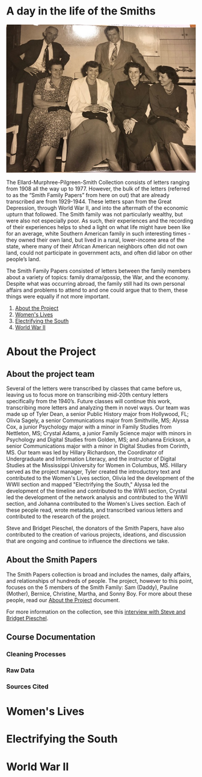 # A day in the life of the Smiths

![black and white photo of the 5 members of the Smith family in 1950: Sam Hawkins Smith, Sam Ellard Smith, Pauline Smith, Bernice Smith, Martha Smith Womble, and Christine Smith Faust](https://github.com/hillaryAHR/LIB-201/blob/main/narrative-images/smith-family-group-photo.jpg)

The Ellard-Murphree-Pilgreen-Smith Collection consists of letters ranging from 1908 all the way up to 1977. However, the bulk of the letters (referred to as the “Smith Family Papers” from here on out) that are already transcribed are from 1929-1944. These letters span from the Great Depression, through World War II, and into the aftermath of the economic upturn that followed. The Smith family was not particularly wealthy, but were also not especially poor. As such, their experiences and the recording of their experiences helps to shed a light on what life might have been like for an average, white Southern American family in such interesting times - they owned their own land, but lived in a rural, lower-income area of the state, where many of their African American neighbors often did not own land, could not participate in government acts, and often did labor on other people’s land. 

The Smith Family Papers consisted of letters between the family members about a variety of topics: family drama/gossip, the War, and the economy. Despite what was occurring abroad, the family still had its own personal affairs and problems to attend to and one could argue that to them, these things were equally if not more important. 


1. [About the Project](#about-the-project)
2. [Women's Lives](#women's-lives)
3. [Electrifying the South](#electrifying-the-south)
4. [World War II](#world-war-ii)

# About the Project

## About the project team

Several of the letters were transcribed by classes that came before us, leaving us to focus more on transcribing mid-20th century letters specifically from the 1940’s. Future classes will continue this work, transcribing more letters and analyzing them in novel ways. Our team was made up of Tyler Dean, a senior Public History major from Hollywood, FL; Olivia Sagely, a senior Communications major from Smithville, MS; Alyssa Cox, a junior Psychology major with a minor in Family Studies from Nettleton, MS; Crystal Adams, a junior Family Science major with minors in Psychology and Digital Studies from Golden, MS; and Johanna Erickson, a senior Communications major with a minor in Digital Studies from Corinth, MS. Our team was led by Hillary Richardson, the Coordinator of Undergraduate and Information Literacy, and the instructor of Digital Studies at the Mississippi University for Women in Columbus, MS. Hillary served as the project manager, Tyler created the introductory text and contributed to the Women's Lives section, Olivia led the development of the WWII section and mapped "Electrifying the South," Alyssa led the development of the timeline and contributed to the WWII section, Crystal led the development of the network analysis and contributed to the WWII section, and Johanna contributed to the Women's Lives section. Each of these people read, wrote metadata, and transcribed various letters and contributed to the research of the project.

Steve and Bridget Pieschel, the donators of the Smith Papers, have also contributed to the creation of various projects, ideations, and discussion that are ongoing and continue to influence the directions we take.

## About the Smith Papers

The Smith Papers collection is broad and includes the names, daily affairs, and relationships of hundreds of people. The project, however to this point, focuses on the 5 members of the Smith Family: Sam (Daddy), Pauline (Mother), Bernice, Christine, Martha, and Sonny Boy. For more about these people, read our [About the Project](https://docs.google.com/document/d/1Vo_YCCW18aam14CnAG8KyYYDlV37zODsFaqP_6_Flgk/edit?usp=sharing) document.

For more information on the collection, see this [interview with Steve and Bridget Pieschel](https://youtu.be/zPynkw9V-Q8).

## Course Documentation

### Cleaning Processes

### Raw Data

### Sources Cited


# Women's Lives

# Electrifying the South

# World War II